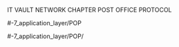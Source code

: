 IT VAULT
NETWORK CHAPTER
POST OFFICE PROTOCOL

#-7_application_layer/POP




#-7_application_layer/POP/
